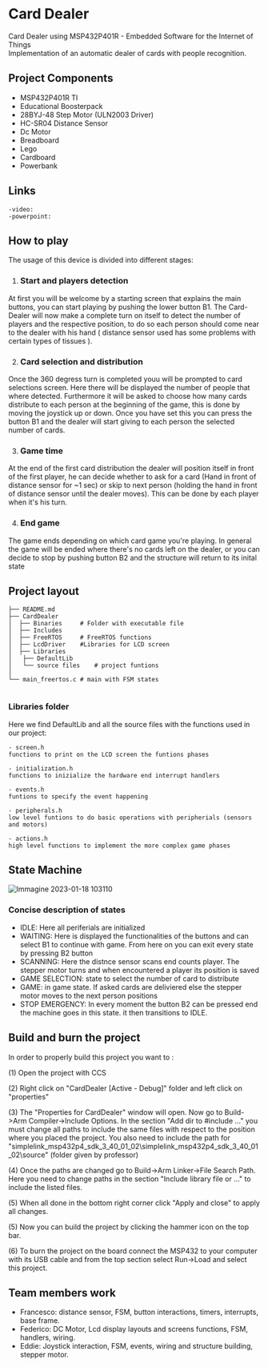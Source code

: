# Card Dealer
 Card Dealer using MSP432P401R - Embedded Software for the Internet of Things  
 Implementation of an automatic dealer of cards with people recognition.
 
## Project Components
 - MSP432P401R TI
 - Educational Boosterpack
 - 28BYJ-48 Step Motor (ULN2003 Driver)
 - HC-SR04 Distance Sensor
 - Dc Motor
 - Breadboard
 - Lego
 - Cardboard
 - Powerbank

## Links
	-video:
	-powerpoint:
 
## How to play

The usage of this device is divided into different stages:
1. ### Start and players detection
At first you will be welcome by a starting screen that explains the main buttons, you can start playing by pushing the lower button B1.
The Card-Dealer will now make a complete turn on itself to detect the number of players and the respective position, to do so each person should come near to the dealer with his hand ( distance sensor used has some problems with certain types of tissues ).

2. ### Card selection and distribution
Once the 360 degress turn is completed youu will be prompted to card selections screen. Here there will be displayed the number of people that where detected. Furthermore it will be asked to choose how many cards distribute to each person at the beginning of the game, this is done by moving the joystick up or down. Once you have set this you can press the button B1 and the dealer will start giving to each person the selected number of cards.

3. ### Game time
At the end of the first card distribution the dealer will position itself in front of the first player, he can decide whether to ask for a card (Hand in front of distance sensor for ~1 sec) or skip to next person (holding the hand in front of distance sensor until the dealer moves). This can be done by each player when it's his turn.

4. ### End game
The game ends depending on which card game you're playing. In general the game will be ended where there's no cards left on the dealer, or you can decide to stop by pushing button B2 and the structure will return to its inital state


## Project layout

```
├── README.md  
├── CardDealer   
│  ├── Binaries		# Folder with executable file    
│  ├── Includes           
│  ├── FreeRTOS		# FreeRTOS functions    
│  ├── LcdDriver	#Libraries for LCD screen    
│  ├── Libraries    
│  	├── DefaultLib     
│  	└── source files	# project funtions    
│  	     
└── main_freertos.c	# main with FSM states 
    
```


### Libraries folder
Here we find DefaultLib and all the source files with the functions used in our project:

	- screen.h
	functions to print on the LCD screen the funtions phases

	- initialization.h
	functions to inizialize the hardware end interrupt handlers

	- events.h
	funtions to specify the event happening

	- peripherals.h 
	low level funtions to do basic operations with peripherials (sensors and motors)

	- actions.h
	high level functions to implement the more complex game phases

## State Machine
![Immagine 2023-01-18 103110](https://user-images.githubusercontent.com/113623927/213134840-ae089878-d0a2-4a26-8f02-a190b4f40642.png)

### Concise description of states

- IDLE: Here all periferials are initialized
- WAITING: Here is displayed the functionalities of the buttons and can select B1 to continue with game. From here on you can exit every state by pressing B2 button
- SCANNING: Here the distnce sensor scans end counts player. The stepper motor turns and when encountered a player its position is saved
- GAME SELECTION: state to select the number of card to distribute
- GAME: in game state. If asked cards are deliviered else the stepper motor moves to the next person positions
- STOP EMERGENCY: In every moment the button B2 can be pressed end the machine goes in this state. it then transitions to IDLE.


## Build and burn the project
In order to properly build this project you want to :

(1) Open the project with CCS
	
(2) Right click on "CardDealer [Active - Debug]" folder and left click on "properties"

(3) The "Properties for CardDealer" window will open. Now go to Build->Arm Compiler->Include Options. In the section "Add dir to #include ..." you must change all paths to include the same files with respect to the position where you placed the project. You also need to include the path for "simplelink_msp432p4_sdk_3_40_01_02\simplelink_msp432p4_sdk_3_40_01_02\source" (folder given by professor)

(4) Once the paths are changed go to Build->Arm Linker->File Search Path. Here you need to change paths in the section "Include library file or ..." to include the listed files.

(5) When all done in the bottom right corner click "Apply and close" to apply all changes.

(5) Now you can build the project by clicking the hammer icon on the top bar.

(6) To burn the project on the board connect the MSP432 to your computer with its USB cable and from the top section select Run->Load and select this project.


## Team members work

- Francesco: distance sensor, FSM, button interactions, timers, interrupts, base frame.
- Federico: DC Motor, Lcd display layouts and screens functions, FSM, handlers, wiring.
- Eddie: Joystick interaction, FSM, events, wiring and structure building, stepper motor.



 
